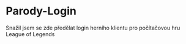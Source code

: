 # Parody-Login
Snažil jsem se zde předělat login herního klientu pro počítačovou hru League of Legends
